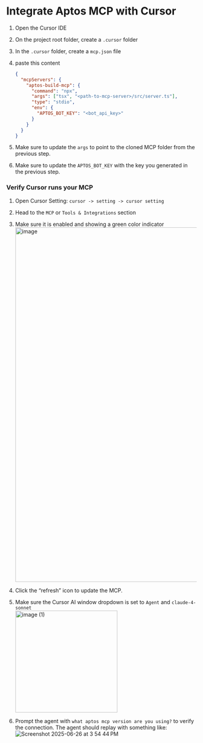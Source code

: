 # Integrate Aptos MCP with Cursor

1.  Open the Cursor IDE
2.  On the project root folder, create a `.cursor` folder
3.  In the `.cursor` folder, create a `mcp.json` file
4.  paste this content

    ```json
    {
      "mcpServers": {
        "aptos-build-mcp": {
          "command": "npx",
          "args": ["tsx", "<path-to-mcp-server>/src/server.ts"],
          "type": "stdio",
          "env": {
            "APTOS_BOT_KEY": "<bot_api_key>"
          }
        }
      }
    }
    ```

5.  Make sure to update the `args` to point to the cloned MCP folder from the previous step.
6.  Make sure to update the `APTOS_BOT_KEY` with the key you generated in the previous step.

### Verify Cursor runs your MCP

1.  Open Cursor Setting: `cursor -> setting -> cursor setting`
2.  Head to the `MCP` or `Tools & Integrations` section
3.  Make sure it is enabled and showing a green color indicator
    <img width="939" alt="image" src="https://github.com/user-attachments/assets/568600be-2a00-4381-876d-619e5771f602" />

4.  Click the “refresh” icon to update the MCP.

5.  Make sure the Cursor AI window dropdown is set to `Agent` and `claude-4-sonnet`
    <br/>
    <img width="270" alt="image (1)" src="https://github.com/user-attachments/assets/957ab3eb-72ef-46ee-b129-f43ecb327158" />
6.  Prompt the agent with `what aptos mcp version are you using?` to verify the connection. The agent should replay with something like:
    ![Screenshot 2025-06-26 at 3 54 44 PM](https://github.com/user-attachments/assets/4ead13c6-1697-40e1-b4e7-0fbf7dd5f281)
